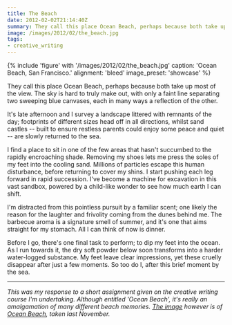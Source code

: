 ```yaml
---
title: The Beach
date: 2012-02-02T21:14:40Z
summary: They call this place Ocean Beach, perhaps because both take up most of the view. The sky is hard to truly make out, with only a faint line separating two sweeping blue canvases, each in many ways a reflection of the other.
image: /images/2012/02/the_beach.jpg
tags:
- creative_writing
---
```

{% include 'figure' with '/images/2012/02/the_beach.jpg'
  caption: 'Ocean Beach, San Francisco.'
  alignment: 'bleed'
  image_preset: 'showcase'
%}

They call this place Ocean Beach, perhaps because both take up most of the view. The sky is hard to truly make out, with only a faint line separating two sweeping blue canvases, each in many ways a reflection of the other.

It's late afternoon and I survey a landscape littered with remnants of the day; footprints of different sizes head off in all directions, whilst sand castles -- built to ensure restless parents could enjoy some peace and quiet -- are slowly returned to the sea.

I find a place to sit in one of the few areas that hasn't succumbed to the rapidly encroaching shade. Removing my shoes lets me press the soles of my feet into the cooling sand. Millions of particles escape this human disturbance, before returning to cover my shins. I start pushing each leg forward in rapid succession. I've become a machine for excavation in this vast sandbox, powered by a child-like wonder to see how much earth I can shift.

I'm distracted from this pointless pursuit by a familiar scent; one likely the reason for the laughter and frivolity coming from the dunes behind me. The barbecue aroma is a signature smell of summer, and it's one that aims straight for my stomach. All I can think of now is dinner.

Before I go, there's one final task to perform; to dip my feet into the ocean. As I run towards it, the dry soft powder below soon transforms into a harder water-logged substance. My feet leave clear impressions, yet these cruelly disappear after just a few moments. So too do I, after this brief moment by the sea.

***

*This was my response to a short assignment given on the creative writing course I'm undertaking. Although entitled 'Ocean Beach', it's really an amalgamation of many different beach memories. [The image][1] however is of [Ocean Beach][2], taken last November.*

[1]: https://www.flickr.com/photos/paulrobertlloyd/6527794445/
[2]: http://en.wikipedia.org/wiki/Ocean_Beach,_San_Francisco,_California
